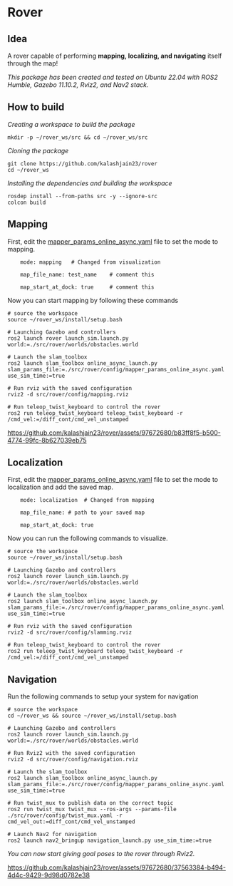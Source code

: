 # **Rover**

## **Idea**
A rover capable of performing **mapping, localizing, and navigating** itself through the map!
 
*This package has been created and tested on Ubuntu 22.04 with ROS2 Humble, Gazebo 11.10.2, Rviz2, and Nav2 stack.*

## **How to build**
*Creating a workspace to build the package*
```
mkdir -p ~/rover_ws/src && cd ~/rover_ws/src
```
*Cloning the package*
```
git clone https://github.com/kalashjain23/rover
cd ~/rover_ws
```
*Installing the dependencies and building the workspace*
```
rosdep install --from-paths src -y --ignore-src
colcon build
```

## **Mapping**
First, edit the [mapper_params_online_async.yaml](https://github.com/kalashjain23/rover/blob/d850479213e026ad81164b0ba3b702957188e3ad/config/mapper_params_online_async.yaml#LL17C23-L17C23) file to set the mode to mapping.
```
    mode: mapping   # Changed from visualization

    map_file_name: test_name    # comment this

    map_start_at_dock: true     # comment this
```
Now you can start mapping by following these commands
```
# source the workspace
source ~/rover_ws/install/setup.bash

# Launching Gazebo and controllers
ros2 launch rover launch_sim.launch.py world:=./src/rover/worlds/obstacles.world

# Launch the slam_toolbox
ros2 launch slam_toolbox online_async_launch.py slam_params_file:=./src/rover/config/mapper_params_online_async.yaml use_sim_time:=true

# Run rviz with the saved configuration
rviz2 -d src/rover/config/mapping.rviz 

# Run teleop_twist_keyboard to control the rover
ros2 run teleop_twist_keyboard teleop_twist_keyboard -r /cmd_vel:=/diff_cont/cmd_vel_unstamped
```


https://github.com/kalashjain23/rover/assets/97672680/b83ff8f5-b500-4774-99fc-8b627039eb75


## **Localization**

First, edit the [mapper_params_online_async.yaml](https://github.com/kalashjain23/rover/blob/d850479213e026ad81164b0ba3b702957188e3ad/config/mapper_params_online_async.yaml#LL17C23-L17C23) file to set the mode to localization and add the saved map.
```
    mode: localization  # Changed from mapping

    map_file_name: # path to your saved map

    map_start_at_dock: true
```
Now you can run the following commands to visualize.
```
# source the workspace
source ~/rover_ws/install/setup.bash

# Launching Gazebo and controllers
ros2 launch rover launch_sim.launch.py world:=./src/rover/worlds/obstacles.world

# Launch the slam_toolbox
ros2 launch slam_toolbox online_async_launch.py slam_params_file:=./src/rover/config/mapper_params_online_async.yaml use_sim_time:=true

# Run rviz with the saved configuration
rviz2 -d src/rover/config/slamming.rviz 

# Run teleop_twist_keyboard to control the rover
ros2 run teleop_twist_keyboard teleop_twist_keyboard -r /cmd_vel:=/diff_cont/cmd_vel_unstamped
```  
## **Navigation**
Run the following commands to setup your system for navigation
```
# source the workspace
cd ~/rover_ws && source ~/rover_ws/install/setup.bash

# Launching Gazebo and controllers
ros2 launch rover launch_sim.launch.py world:=./src/rover/worlds/obstacles.world

# Run Rviz2 with the saved configuration
rviz2 -d src/rover/config/navigation.rviz

# Launch the slam_toolbox
ros2 launch slam_toolbox online_async_launch.py slam_params_file:=./src/rover/config/mapper_params_online_async.yaml use_sim_time:=true

# Run twist_mux to publish data on the correct topic
ros2 run twist_mux twist_mux --ros-args --params-file ./src/rover/config/twist_mux.yaml -r cmd_vel_out:=diff_cont/cmd_vel_unstamped

# Launch Nav2 for navigation
ros2 launch nav2_bringup navigation_launch.py use_sim_time:=true
```  
*You can now start giving goal poses to the rover through Rviz2.*


https://github.com/kalashjain23/rover/assets/97672680/37563384-b494-4d4c-9429-9d98d0782e38

